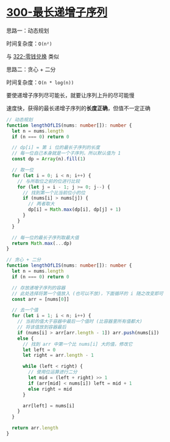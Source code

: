 # [300-最长递增子序列](https://leetcode-cn.com/problems/longest-increasing-subsequence/)

思路一：动态规划

时间复杂度：`O(n²)`

与 [322-零钱兑换](./322-coinChange.md) 类似

思路二：贪心 + 二分

时间复杂度：`O(n * log(n))`

要使递增子序列尽可能长，就要让序列上升的尽可能慢

速度快，获得的最长递增子序列的**长度正确**，但值不一定正确

```ts
// 动态规划
function lengthOfLIS(nums: number[]): number {
  let n = nums.length
  if (n === 0) return 0

  // dp[i] = 第 i 位的最长子序列的长度
  // 每一位自己本身就是一个子序列，所以默认值为 1
  const dp = Array(n).fill(1)

  // 取一位
  for (let i = 0; i < n; i++) {
    // 与所取位之前的位进行比较
    for (let j = i - 1; j >= 0; j--) {
      // 找到第一个比当前位小的位
      if (nums[i] > nums[j]) {
        // 两者取大
        dp[i] = Math.max(dp[i], dp[j] + 1)
      }
    }
  }

  // 每一位的最长子序列取最大值
  return Math.max(...dp)
}

// 贪心 + 二分
function lengthOfLIS(nums: number[]): number {
  let n = nums.length
  if (n === 0) return 0

  // 存放递增子序列的容器
  // 此处选择将第一个值放入 (也可以不放)，下面循环的 i 随之改变即可
  const arr = [nums[0]]

  // 去一个值
  for (let i = 1; i < n; i++) {
    // 当前的值大于容器中最后一个值时 (比容器里所有值都大)
    // 将该值放到容器最后
    if (nums[i] > arr[arr.length - 1]) arr.push(nums[i])
    else {
      // 找到 arr 中第一个比 nums[i] 大的值，修改它
      let left = 0
      let right = arr.length - 1

      while (left < right) {
        // 使用位运算进行二分
        let mid = (left + right) >> 1
        if (arr[mid] < nums[i]) left = mid + 1
        else right = mid
      }

      arr[left] = nums[i]
    }
  }

  return arr.length
}
```
